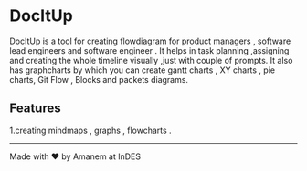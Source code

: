 # DocItUp

DocItUp is a tool for creating flowdiagram for product managers , software lead engineers and software engineer .
It helps in task planning ,assigning and creating the whole timeline visually ,just with couple of prompts.
It also has graphcharts by which you can create gantt charts , XY charts , pie charts,
Git Flow , Blocks and packets diagrams.



## Features
1.creating mindmaps , graphs , flowcharts . 


---

Made with ❤️ by Amanem at InDES
